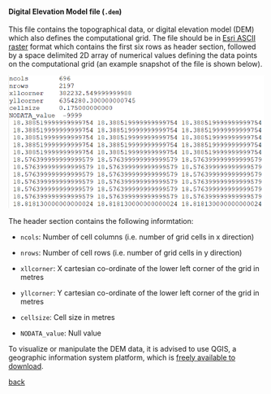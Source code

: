#### Digital Elevation Model file (`.dem`)

This file contains the topographical data, or digital elevation model (DEM) which also defines the computational grid. The file should be in [Esri ASCII raster](https://desktop.arcgis.com/en/arcmap/10.3/manage-data/raster-and-images/esri-ascii-raster-format.htm) format which contains the first six rows as header section, followed by a space delimited 2D array of numerical values defining the data points on the computational grid (an example snapshot of the file is shown below).

![image](/Figures/mesh1.PNG)

The header section contains the following informtation:

- `ncols`: Number of cell columns (i.e. number of grid cells in x direction)

- `nrows`: Number of cell rows (i.e. number of grid cells in y direction)

- `xllcorner`: X cartesian co-ordinate of the lower left corner of the grid in metres

- `yllcorner`: Y cartesian co-ordinate of the lower left corner of the grid in metres

- `cellsize`: Cell size in metres

- `NODATA_value`: Null value


To visualize or manipulate the DEM data, it is advised to use QGIS, a geographic information system platform, which is [freely available to download](https://www.qgis.org/en/site/forusers/download.html). 


[back](/Merewether1.md)
